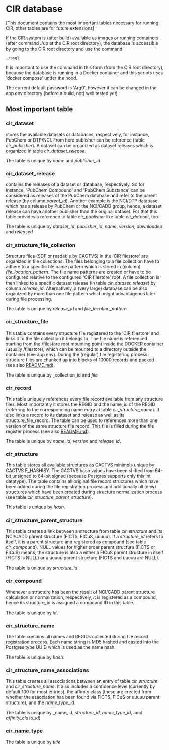 # CIR database

[This document contains the most important tables necessary for running CIR, other tables are for future extensions]

If the CIR system is (after build) available as images or running containers (after command ./up at the CIR root 
directory), the database is accessible by going to the CIR root directory and use the command

    ./psql

It is important to use the command in this form (from the CIR root directory), because the database is running in a 
Docker container and this scripts uses 'docker compose' under the hood.

The current default password is 'Arg0', however it can be changed in the app.env directory (before a build, not)
well tested yet)

## Most important table

### cir_dataset

stores the available datasets or databases, respectively, for instance, PubChem or DTP/NCI. From here 
publisher can be reference (table _cir_publisher_). A dataset can be organized as dataset releases which is organized
in table _cir_dataset_release_. 

The table is unique by _name_ and _publisher_id_

### cir_dataset_release

contains the releases of a dataset or database, respectively. So for instance, 'PubChem Compound'
and 'PubChem Substance' can be considered as releases of the PubChem database and refer to the parent release (by column 
_parent_id_). Another example is the NCI/DTP database which has a release by PubChem or the NCI/CADD group, hence, a 
dataset release can have another publisher than the original dataset. For that this table provides a reference to table 
_cir_publisher_ like table _cir_dataset_, too. 

The table is unique by _dataset_id_, _publisher_id_, _name_, _version_, _downloaded_ and _released_

### cir_structure_file_collection

Structure files (SDF or readable by CACTVS) in the 'CIR filestore' are organized in file collections. The files 
belonging to a file collection have to adhere to a specific file name pattern which is stored in (column) 
_file_location_pattern_. The file name patterns are created or have to be configured relative to the configured
'CIR filestore' root. A file collection is then linked to a specific dataset release (in table _cir_dataset_release_)
by column _release_id_. Alternatively, a (very large) database can be also organized by more than one file pattern 
which might advantageous later during file processing.

The table is unique by _release_id_ and _file_location_pattern_

### cir_structure_file

This table contains every structure file registered to the 'CIR filestore' and links it to the file collection it
belongs to. The file  name is referenced starting from the /filestore root mounting point inside the DOCKER container 
(usually /filestore), which can be mounted to a directory outside the container (see app.env). During the (regular) 
file registering process structure files are chunked up into blocks of 10000 records and packed (see also
[README.md](../README.md)).

The table is unique by _collection_id and _file_

### cir_record

This table uniquely references every file record available from any structure files. Most importantly it stores the 
REGID and the name_id of the REGID (referring to the corresponding name entry at table _cir_structure_name_). 
It also links a record to its dataset and release as well as its structure_file_record. The table can be used to 
references more than one version of the same structure file record. This file is filled during the file register 
process (see also [README.md](../README.md)).

The table is unique by _name_id_, _version_ and _release_id_.

### cir_structure

This table stores all available structures as CACTVS minimols unique by CACTVS E_HASHISY. The CACTVS hash values have 
been shifted from 64-bit unsigned to 64-bit signed (because Postgres supports only this int datatype). The table 
contains all original file record structures which have been added during the file registration 
process and additionally all (new) structures which have been created during structure normalization process 
(see table _cir_structure_parent_structure_).

This table is unique by _hash_.

### cir_structure_parent_structure

This table creates a link between a structure from table _cir_structure_ and its NCI/CADD parent structure (FICTS, 
FICuS, uuuuu). If a _structure_id_ refers to itself, it is a parent structure and registered as compound (see table 
_cir_compound_). NULL values for higher order parent structure (FICTS or FICuS) means, the structure is also a either
a FICuS parent structure in itself (FICTS is NULL) or a uuuuu parent structure (FICTS and uuuuu are NULL).

The table is unique by _structure_id_.

### cir_compound

Whenever a structure has been the result of NCI/CADD parent structure calculation or normalization, respectively, it is
registered as a compound, hence its structure_id is assigned a compound ID in this table.

The table is unique by _id_.

### cir_structure_name

The table contains all names and REGIDs collected during file record registration process. Each name string is MD5 
hashed and casted into the Postgres type UUID which is used as the name hash.

The table is unique by _hash_.

### cir_structure_name_associations

This table creates all associations between an entry of table _cir_structure_ and _cir_structure_name_. It also includes
a confidence level (currently by default 100 for most entries), the affinity class (these are created from whether the 
association has been found via FICTS, FICuS or uuuuu parent structure), and the _name_type_id_.

The table is unique by _name_id, _structure_id_, _name_type_id_, amd _affinity_class_id_)

### cir_name_type



The table is unique by _title_